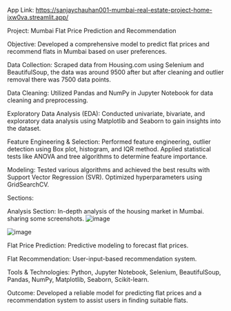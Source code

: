 App Link: https://sanjaychauhan001-mumbai-real-estate-project-home-ixw0va.streamlit.app/

Project: Mumbai Flat Price Prediction and Recommendation

Objective: Developed a comprehensive model to predict flat prices and recommend flats in Mumbai based on user preferences.

Data Collection: Scraped data from Housing.com using Selenium and BeautifulSoup, the data was around 9500 after but after cleaning and outlier removal there was 7500 data points.

Data Cleaning: Utilized Pandas and NumPy in Jupyter Notebook for data cleaning and preprocessing.

Exploratory Data Analysis (EDA): Conducted univariate, bivariate, and exploratory data analysis using Matplotlib and Seaborn to gain insights into the dataset.

Feature Engineering & Selection: Performed feature engineering, outlier detection using Box plot, histogram, and IQR method. Applied statistical tests like ANOVA and tree algorithms to determine feature importance.

Modeling: Tested various algorithms and achieved the best results with Support Vector Regression (SVR). Optimized hyperparameters using GridSearchCV.

Sections:

Analysis Section: In-depth analysis of the housing market in Mumbai. sharing some screenshots.
![image](https://github.com/sanjaychauhan001/mumbai-real-estate-project/assets/131572534/2467392f-0b42-402b-a0f2-a2f6cc80917b)

![image](https://github.com/sanjaychauhan001/mumbai-real-estate-project/assets/131572534/908d011a-b447-463d-a403-468dca6e0f95)

Flat Price Prediction: Predictive modeling to forecast flat prices.

Flat Recommendation: User-input-based recommendation system.

Tools & Technologies: Python, Jupyter Notebook, Selenium, BeautifulSoup, Pandas, NumPy, Matplotlib, Seaborn, Scikit-learn.

Outcome: Developed a reliable model for predicting flat prices and a recommendation system to assist users in finding suitable flats.
